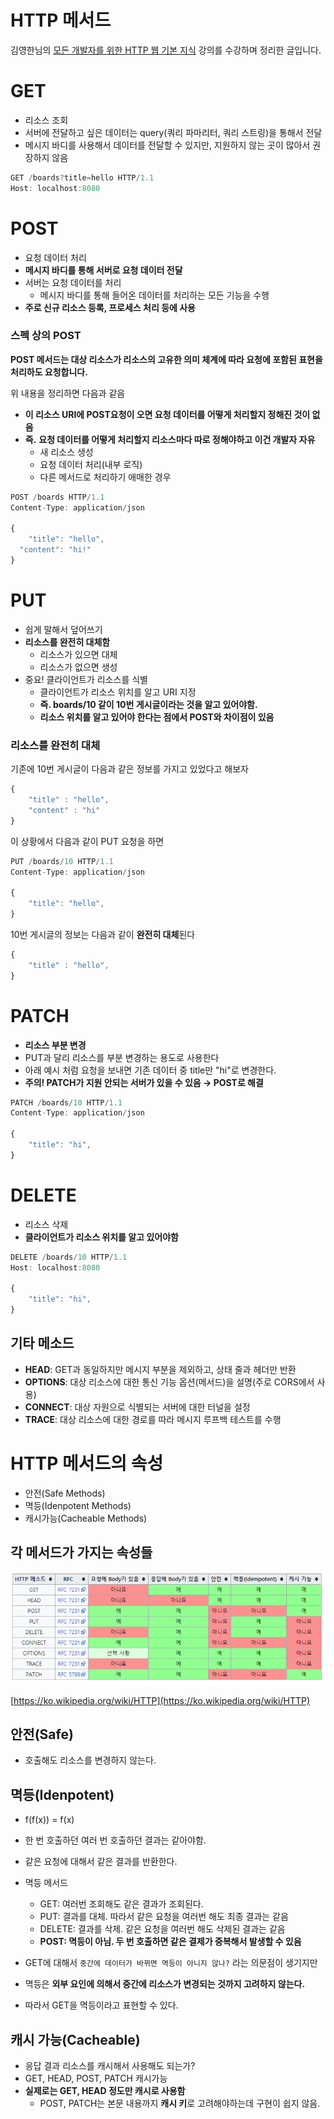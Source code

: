 # HTTP 메서드

김영한님의 [모든 개발자를 위한 HTTP 웹 기본 지식](https://inf.run/MEw7) 강의를 수강하며 정리한 글입니다.

# GET

- 리소스 조회
- 서버에 전달하고 싶은 데이터는 query(쿼리 파마리터, 쿼리 스트링)을 통해서 전달
- 메시지 바디를 사용해서 데이터를 전달할 수 있지만, 지원하지 않는 곳이 많아서 권장하지 않음

```jsx
GET /boards?title=hello HTTP/1.1
Host: localhost:8080
```

# POST

- 요청 데이터 처리
- **메시지 바디를 통해 서버로 요청 데이터 전달**
- 서버는 요청 데이터를 처리
    - 메시지 바디를 통해 들어온 데이터를 처리하는 모든 기능을 수행
- **주로 신규 리소스 등록, 프로세스 처리 등에 사용**

### **스펙 상의 POST**

**POST 메서드는 대상 리소스가 리소스의 고유한 의미 체계에 따라 요청에 포함된 표현을 처리하도 요청합니다.**

위 내용을 정리하면 다음과 같음

- **이 리소스 URI에 POST요청이 오면 요청 데이터를 어떻게 처리할지 정해진 것이 없음**
- **즉.** **요청 데이터를 어떻게 처리할지 리소스마다 따로 정해야하고 이건 개발자 자유**
    - 새 리소스 생성
    - 요청 데이터 처리(내부 로직)
    - 다른 메서드로 처리하기 애매한 경우

```jsx
POST /boards HTTP/1.1
Content-Type: application/json

{
	"title": "hello",
  "content": "hi!"
}
```

# PUT

- 쉽게 말해서 덮어쓰기
- **리소스를 완전히 대체함**
    - 리소스가 있으면 대체
    - 리소스가 없으면 생성
- 중요! 클라이언트가 리소스를 식별
    - 클라이언트가 리소스 위치를 알고 URI 지정
    - **즉. boards/10 같이 10번 게시글이라는 것을 알고 있어야함.**
    - **리소스 위치를 알고 있어야 한다는 점에서 POST와 차이점이 있음**

### 리소스를 완전히 대체

기존에 10번 게시글이 다음과 같은 정보를 가지고 있었다고 해보자

```jsx
{
	"title" : "hello",
	"content" : "hi"
}
```

이 상황에서 다음과 같이 PUT 요청을 하면 

```jsx
PUT /boards/10 HTTP/1.1
Content-Type: application/json

{
	"title": "hello",
}
```

10번 게시글의 정보는 다음과 같이 **완전히 대체**된다

```jsx
{
	"title" : "hello",
}
```

# PATCH

- **리소스 부분 변경**
- PUT과 달리 리소스를 부분 변경하는 용도로 사용한다
- 아래 예시 처럼 요청을 보내면 기존 데이터 중 title만 "hi"로 변경한다.
- **주의! PATCH가 지원 안되는 서버가 있을 수 있음 → POST로 해결**

```jsx
PATCH /boards/10 HTTP/1.1
Content-Type: application/json

{
	"title": "hi",
}
```

# DELETE

- 리소스 삭제
- **클라이언트가 리소스 위치를 알고 있어야함**

```jsx
DELETE /boards/10 HTTP/1.1
Host: localhost:8080

{
	"title": "hi",
}
```

## 기타 메소드

- **HEAD**: GET과 동일하지만 메시지 부분을 제외하고, 상태 줄과 헤더만 반환
- **OPTIONS**: 대상 리소스에 대한 통신 기능 옵션(메서드)을 설명(주로 CORS에서 사용)
- **CONNECT**: 대상 자원으로 식별되는 서버에 대한 터널을 설정
- **TRACE**: 대상 리소스에 대한 경로를 따라 메시지 루프백 테스트를 수행

# HTTP 메서드의 속성

- 안전(Safe Methods)
- 멱등(Idenpotent Methods)
- 캐시가능(Cacheable Methods)

## 각 메서드가 가지는 속성들

![HTTP 메서드 image/Untitled.png](HTTP-메서드-image/Untitled.png)

[https://ko.wikipedia.org/wiki/HTTP](https://ko.wikipedia.org/wiki/HTTP)

## 안전(Safe)

- 호출해도 리소스를 변경하지 않는다.

## 멱등(Idenpotent)

- f(f(x)) = f(x)
- 한 번 호출하던 여러 번 호출하던 결과는 같아야함.
- 같은 요청에 대해서 같은 결과를 반환한다.
- 멱등 메서드
    - GET: 여러번 조회해도 같은 결과가 조회된다.
    - PUT: 결과를 대체. 따라서 같은 요청을 여러번 해도 최종 결과는 같음
    - DELETE: 결과를 삭제. 같은 요청을 여러번 해도 삭제된 결과는 같음
    - **POST: 멱등이 아님. 두 번 호출하면 같은 결제가 중복해서 발생할 수 있음**

- GET에 대해서 `중간에 데이터가 바뀌면 멱등이 아니지 않나?` 라는 의문점이 생기지만
- 멱등은 **외부 요인에 의해서 중간에 리소스가 변경되는 것까지 고려하지 않는다.**
- 따라서 GET을 멱등이라고 표현할 수 있다.

## 캐시 가능(Cacheable)

- 응답 결과 리소스를 캐시해서 사용해도 되는가?
- GET, HEAD, POST, PATCH 캐시가능
- **실제로는 GET, HEAD 정도만 캐시로 사용함**
    - POST, PATCH는 본문 내용까지 **캐시 키**로 고려해야하는데 구현이 쉽지 않음.